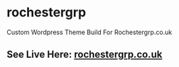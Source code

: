 # rochestergrp
Custom Wordpress Theme Build For Rochestergrp.co.uk

## See Live Here: [rochestergrp.co.uk](www.rochestergrp.co.uk)


